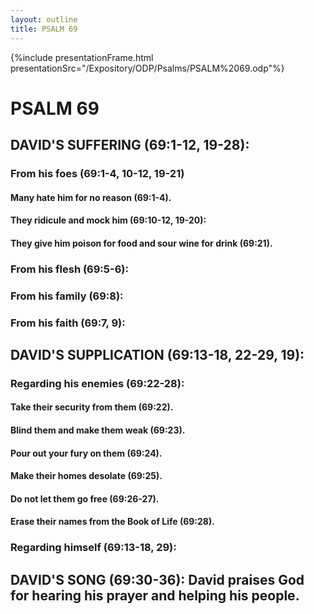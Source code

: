 ```yaml
---
layout: outline
title: PSALM 69
---
```

{%include presentationFrame.html presentationSrc="/Expository/ODP/Psalms/PSALM%2069.odp"%}

# PSALM 69 
## DAVID\'S SUFFERING (69:1-12, 19-28): 
###  From his foes (69:1-4, 10-12, 19-21) 
####  Many hate him for no reason (69:1-4). 
####  They ridicule and mock him (69:10-12, 19-20): 
####  They give him poison for food and sour wine for drink (69:21). 
###  From his flesh (69:5-6): 
###  From his family (69:8): 
###  From his faith (69:7, 9): 
## DAVID\'S SUPPLICATION (69:13-18, 22-29, 19): 
###  Regarding his enemies (69:22-28): 
####  Take their security from them (69:22). 
####  Blind them and make them weak (69:23). 
####  Pour out your fury on them (69:24). 
####  Make their homes desolate (69:25). 
####  Do not let them go free (69:26-27). 
####  Erase their names from the Book of Life (69:28). 
###  Regarding himself (69:13-18, 29): 
## DAVID\'S SONG (69:30-36): David praises God for hearing his prayer and helping his people. 
